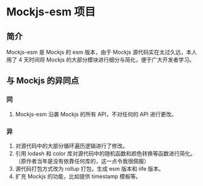 # Mockjs-esm 项目

## 简介

Mockjs-esm 是 Mockjs 的 esm 版本，由于 Mockjs 源代码实在太过久远，本人用了 4 天时间将 Mockjs 的大部分模块进行细分与简化，便于广大开发者学习。

## 与 Mockjs 的异同点

### 同

1. Mockjs-esm 沿袭 Mockjs 的所有 API，不对任何的 API 进行更改。

### 异

1. 对源代码中的大部分循环遍历逻辑进行了修改。
2. 引用 lodash 和 color 库对源代码中的随机函数和颜色转换等函数进行简化。（原作者当年是没有依靠任何库的，这一点令我很佩服）
3. 源代码打包方式改为 rollup 打包，生成 esm 版本和 iife 版本。
4. 扩充 Mockjs 的功能，比如提供 timestamp 模板等。
